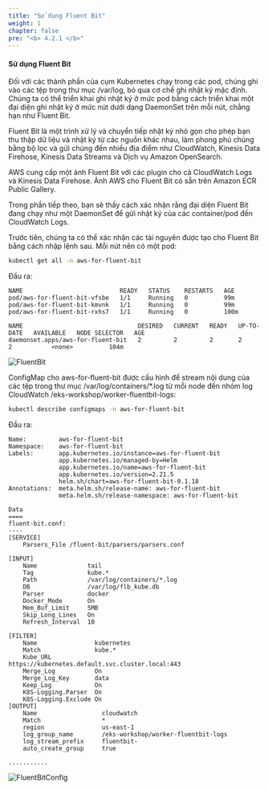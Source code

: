 ```yaml
---
title: "Sử dụng Fluent Bit"
weight: 1
chapter: false
pre: "<b> 4.2.1 </b>"
---
```


#### Sử dụng Fluent Bit
Đối với các thành phần của cụm Kubernetes chạy trong các pod, chúng ghi vào các tệp trong thư mục /var/log, bỏ qua cơ chế ghi nhật ký mặc định. Chúng ta có thể triển khai ghi nhật ký ở mức pod bằng cách triển khai một đại diện ghi nhật ký ở mức nút dưới dạng DaemonSet trên mỗi nút, chẳng hạn như Fluent Bit.

Fluent Bit là một trình xử lý và chuyển tiếp nhật ký nhỏ gọn cho phép bạn thu thập dữ liệu và nhật ký từ các nguồn khác nhau, làm phong phú chúng bằng bộ lọc và gửi chúng đến nhiều địa điểm như CloudWatch, Kinesis Data Firehose, Kinesis Data Streams và Dịch vụ Amazon OpenSearch.

AWS cung cấp một ảnh Fluent Bit với các plugin cho cả CloudWatch Logs và Kinesis Data Firehose. Ảnh AWS cho Fluent Bit có sẵn trên Amazon ECR Public Gallery.

Trong phần tiếp theo, bạn sẽ thấy cách xác nhận rằng đại diện Fluent Bit đang chạy như một DaemonSet để gửi nhật ký của các container/pod đến CloudWatch Logs.

Trước tiên, chúng ta có thể xác nhận các tài nguyên được tạo cho Fluent Bit bằng cách nhập lệnh sau. Mỗi nút nên có một pod:

```bash
kubectl get all -n aws-for-fluent-bit
```
Đầu ra:
```
NAME                           READY   STATUS    RESTARTS   AGE
pod/aws-for-fluent-bit-vfsbe   1/1     Running   0          99m
pod/aws-for-fluent-bit-kmvnk   1/1     Running   0          99m
pod/aws-for-fluent-bit-rxhs7   1/1     Running   0          100m

NAME                                DESIRED   CURRENT   READY   UP-TO-DATE   AVAILABLE   NODE SELECTOR   AGE
daemonset.apps/aws-for-fluent-bit   2         2         2       2            2           <none>          104m
```

![FluentBit](/EKS-Workshop-4/images/0006/00012.png?featherlight=false&width=90pc)

ConfigMap cho aws-for-fluent-bit được cấu hình để stream nội dung của các tệp trong thư mục /var/log/containers/*.log từ mỗi node đến nhóm log CloudWatch /eks-workshop/worker-fluentbit-logs:

```bash
kubectl describe configmaps -n aws-for-fluent-bit
```
Đầu ra:
```
Name:         aws-for-fluent-bit
Namespace:    aws-for-fluent-bit
Labels:       app.kubernetes.io/instance=aws-for-fluent-bit
              app.kubernetes.io/managed-by=Helm
              app.kubernetes.io/name=aws-for-fluent-bit
              app.kubernetes.io/version=2.21.5
              helm.sh/chart=aws-for-fluent-bit-0.1.18
Annotations:  meta.helm.sh/release-name: aws-for-fluent-bit
              meta.helm.sh/release-namespace: aws-for-fluent-bit

Data
====
fluent-bit.conf:
----
[SERVICE]
    Parsers_File /fluent-bit/parsers/parsers.conf

[INPUT]
    Name              tail
    Tag               kube.*
    Path              /var/log/containers/*.log
    DB                /var/log/flb_kube.db
    Parser            docker
    Docker_Mode       On
    Mem_Buf_Limit     5MB
    Skip_Long_Lines   On
    Refresh_Interval  10

[FILTER]
    Name                kubernetes
    Match               kube.*
    Kube_URL            https://kubernetes.default.svc.cluster.local:443
    Merge_Log           On
    Merge_Log_Key       data
    Keep_Log            On
    K8S-Logging.Parser  On
    K8S-Logging.Exclude On
[OUTPUT]
    Name                  cloudwatch
    Match                 *
    region                us-east-1
    log_group_name        /eks-workshop/worker-fluentbit-logs
    log_stream_prefix     fluentbit-
    auto_create_group     true

...........
```

![FluentBitConfig](/EKS-Workshop-4/images/0006/00013.png?featherlight=false&width=90pc)
